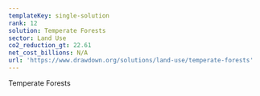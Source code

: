 ```yaml
---
templateKey: single-solution
rank: 12
solution: Temperate Forests
sector: Land Use
co2_reduction_gt: 22.61
net_cost_billions: N/A
url: 'https://www.drawdown.org/solutions/land-use/temperate-forests'
---
```


Temperate Forests